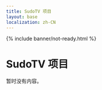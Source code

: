 ```yaml
---
title: SudoTV 项目
layout: base
localization: zh-CN
---
```


{% include banner/not-ready.html %}

# SudoTV 项目

暂时没有内容。
